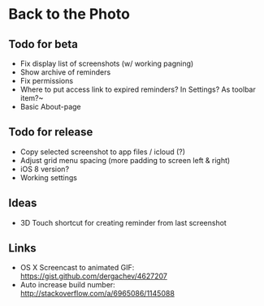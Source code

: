 # Back to the Photo

## Todo for beta

- Fix display list of screenshots (w/ working pagning)
- Show archive of reminders
- Fix permissions
- Where to put access link to expired reminders? In Settings? As toolbar item?~
- Basic About-page


## Todo for release

- Copy selected screenshot to app files / icloud (?)
- Adjust grid menu spacing (more padding to screen left & right)
- iOS 8 version?
- Working settings


## Ideas

- 3D Touch shortcut for creating reminder from last screenshot

## Links

- OS X Screencast to animated GIF: <https://gist.github.com/dergachev/4627207>
- Auto increase build number: <http://stackoverflow.com/a/6965086/1145088>
